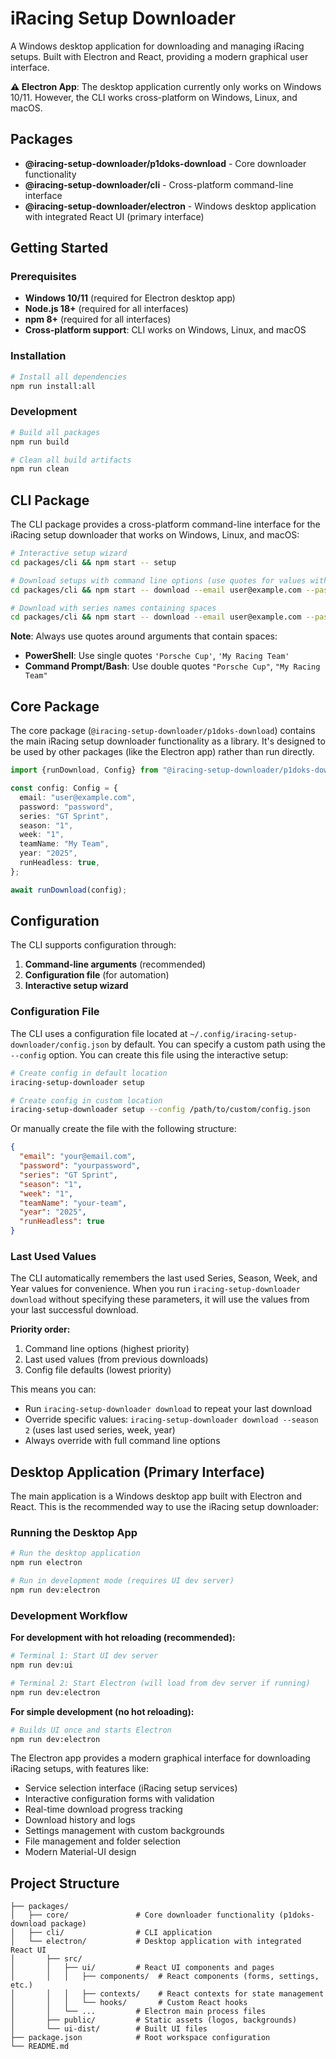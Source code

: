 # iRacing Setup Downloader

A Windows desktop application for downloading and managing iRacing setups. Built with Electron and React, providing a modern graphical user interface.

**⚠️ Electron App**: The desktop application currently only works on Windows 10/11. However, the CLI works cross-platform on Windows, Linux, and macOS.

## Packages

- **@iracing-setup-downloader/p1doks-download** - Core downloader functionality
- **@iracing-setup-downloader/cli** - Cross-platform command-line interface
- **@iracing-setup-downloader/electron** - Windows desktop application with integrated React UI (primary interface)

## Getting Started

### Prerequisites

- **Windows 10/11** (required for Electron desktop app)
- **Node.js 18+** (required for all interfaces)
- **npm 8+** (required for all interfaces)
- **Cross-platform support**: CLI works on Windows, Linux, and macOS

### Installation

```bash
# Install all dependencies
npm run install:all
```

### Development

```bash
# Build all packages
npm run build

# Clean all build artifacts
npm run clean
```

## CLI Package

The CLI package provides a cross-platform command-line interface for the iRacing setup downloader that works on Windows, Linux, and macOS:

```bash
# Interactive setup wizard
cd packages/cli && npm start -- setup

# Download setups with command line options (use quotes for values with spaces)
cd packages/cli && npm start -- download --email user@example.com --password secret --series "GT Sprint" --season "1" --week "1" --team "My Team" --year 2025

# Download with series names containing spaces
cd packages/cli && npm start -- download --email user@example.com --password secret --series "Porsche Cup" --team "My Racing Team" --season "2" --week "3" --year "2025"
```

**Note**: Always use quotes around arguments that contain spaces:
- **PowerShell**: Use single quotes `'Porsche Cup'`, `'My Racing Team'`
- **Command Prompt/Bash**: Use double quotes `"Porsche Cup"`, `"My Racing Team"`

## Core Package

The core package (`@iracing-setup-downloader/p1doks-download`) contains the main iRacing setup downloader functionality as a library. It's designed to be used by other packages (like the Electron app) rather than run directly.

```typescript
import {runDownload, Config} from "@iracing-setup-downloader/p1doks-download";

const config: Config = {
  email: "user@example.com",
  password: "password",
  series: "GT Sprint",
  season: "1",
  week: "1",
  teamName: "My Team",
  year: "2025",
  runHeadless: true,
};

await runDownload(config);
```

## Configuration

The CLI supports configuration through:

1. **Command-line arguments** (recommended)
2. **Configuration file** (for automation)
3. **Interactive setup wizard**

### Configuration File

The CLI uses a configuration file located at `~/.config/iracing-setup-downloader/config.json` by default. You can specify a custom path using the `--config` option. You can create this file using the interactive setup:

```bash
# Create config in default location
iracing-setup-downloader setup

# Create config in custom location
iracing-setup-downloader setup --config /path/to/custom/config.json
```

Or manually create the file with the following structure:

```json
{
  "email": "your@email.com",
  "password": "yourpassword",
  "series": "GT Sprint",
  "season": "1",
  "week": "1",
  "teamName": "your-team",
  "year": "2025",
  "runHeadless": true
}
```

### Last Used Values

The CLI automatically remembers the last used Series, Season, Week, and Year values for convenience. When you run `iracing-setup-downloader download` without specifying these parameters, it will use the values from your last successful download.

**Priority order:**

1. Command line options (highest priority)
2. Last used values (from previous downloads)
3. Config file defaults (lowest priority)

This means you can:

- Run `iracing-setup-downloader download` to repeat your last download
- Override specific values: `iracing-setup-downloader download --season 2` (uses last used series, week, year)
- Always override with full command line options

## Desktop Application (Primary Interface)

The main application is a Windows desktop app built with Electron and React. This is the recommended way to use the iRacing setup downloader:

### Running the Desktop App

```bash
# Run the desktop application
npm run electron

# Run in development mode (requires UI dev server)
npm run dev:electron
```

### Development Workflow

**For development with hot reloading (recommended):**

```bash
# Terminal 1: Start UI dev server
npm run dev:ui

# Terminal 2: Start Electron (will load from dev server if running)
npm run dev:electron
```

**For simple development (no hot reloading):**

```bash
# Builds UI once and starts Electron
npm run dev:electron
```

The Electron app provides a modern graphical interface for downloading iRacing setups, with features like:
- Service selection interface (iRacing setup services)
- Interactive configuration forms with validation
- Real-time download progress tracking
- Download history and logs
- Settings management with custom backgrounds
- File management and folder selection
- Modern Material-UI design

## Project Structure

```
├── packages/
│   ├── core/               # Core downloader functionality (p1doks-download package)
│   ├── cli/                # CLI application
│   └── electron/           # Desktop application with integrated React UI
│       ├── src/
│       │   ├── ui/         # React UI components and pages
│       │   │   ├── components/  # React components (forms, settings, etc.)
│       │   │   ├── contexts/    # React contexts for state management
│       │   │   └── hooks/       # Custom React hooks
│       │   └── ...         # Electron main process files
│       ├── public/         # Static assets (logos, backgrounds)
│       └── ui-dist/        # Built UI files
├── package.json            # Root workspace configuration
└── README.md
```
